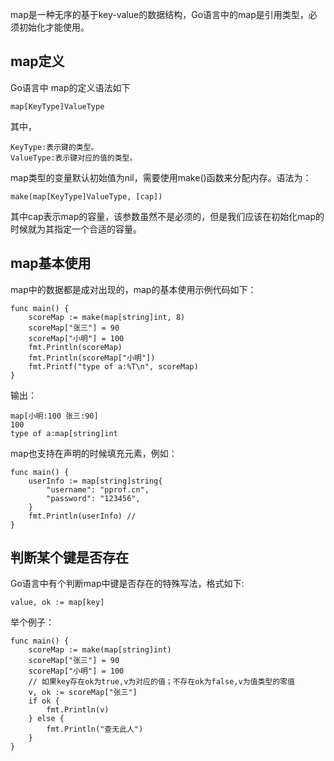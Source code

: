 map是一种无序的基于key-value的数据结构，Go语言中的map是引用类型，必须初始化才能使用。
## map定义
Go语言中 map的定义语法如下

    map[KeyType]ValueType
其中，

    KeyType:表示键的类型。
    ValueType:表示键对应的值的类型。
map类型的变量默认初始值为nil，需要使用make()函数来分配内存。语法为：

    make(map[KeyType]ValueType, [cap])
其中cap表示map的容量，该参数虽然不是必须的，但是我们应该在初始化map的时候就为其指定一个合适的容量。
## map基本使用
map中的数据都是成对出现的，map的基本使用示例代码如下：
```
func main() {
    scoreMap := make(map[string]int, 8)
    scoreMap["张三"] = 90
    scoreMap["小明"] = 100
    fmt.Println(scoreMap)
    fmt.Println(scoreMap["小明"])
    fmt.Printf("type of a:%T\n", scoreMap)
}   
```
输出：
```
map[小明:100 张三:90]
100
type of a:map[string]int  
```
map也支持在声明的时候填充元素，例如：
```
func main() {
    userInfo := map[string]string{
        "username": "pprof.cn",
        "password": "123456",
    }
    fmt.Println(userInfo) //
}
```
## 判断某个键是否存在
Go语言中有个判断map中键是否存在的特殊写法，格式如下:

    value, ok := map[key]   
举个例子：
```
func main() {
    scoreMap := make(map[string]int)
    scoreMap["张三"] = 90
    scoreMap["小明"] = 100
    // 如果key存在ok为true,v为对应的值；不存在ok为false,v为值类型的零值
    v, ok := scoreMap["张三"]
    if ok {
        fmt.Println(v)
    } else {
        fmt.Println("查无此人")
    }
} 
```
